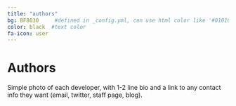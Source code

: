 ```yaml
---
title: "authors"
bg: BF8030     #defined in _config.yml, can use html color like '#010101'
color: black  #text color
fa-icon: user
---
```


# Authors

Simple photo of each developer, with 1-2 line bio and a link to any contact info 
they want (email, twitter, staff page, blog).
